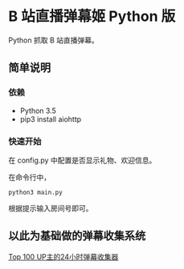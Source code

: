 # B 站直播弹幕姬 Python 版

Python 抓取 B 站直播弹幕。

## 简单说明

### 依赖

* Python 3.5
* pip3 install aiohttp

### 快速开始

在 config.py 中配置是否显示礼物、欢迎信息。

在命令行中，

    python3 main.py
    
根据提示输入房间号即可。

## 以此为基础做的弹幕收集系统

[Top 100 UP主的24小时弹幕收集器](https://github.com/lyyyuna/bilibili_danmu_colloector)

